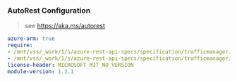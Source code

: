### AutoRest Configuration

> see https://aka.ms/autorest

``` yaml
azure-arm: true
require:
- /mnt/vss/_work/1/s/azure-rest-api-specs/specification/trafficmanager/resource-manager/readme.md
- /mnt/vss/_work/1/s/azure-rest-api-specs/specification/trafficmanager/resource-manager/readme.go.md
license-header: MICROSOFT_MIT_NO_VERSION
module-version: 1.3.1
```